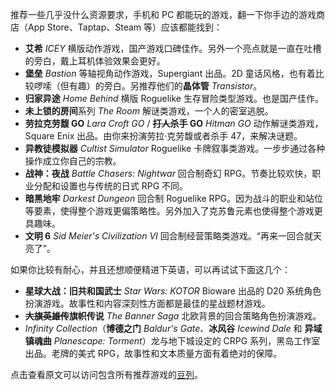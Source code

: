 推荐一些几乎没什么资源要求，手机和 PC 都能玩的游戏，翻一下你手边的游戏商店（App Store、Taptap、Steam 等）应该都能找到：

- **艾希** _ICEY_ 横版动作游戏，国产游戏口碑佳作。另外一个亮点就是一直在吐槽的旁白，戴上耳机体验效果会更好。
- **堡垒** _Bastion_ 等轴视角动作游戏，Supergiant 出品。2D 童话风格，也有着比较啰嗦（但有趣）的旁白。另推荐他们的**晶体管** _Transistor_。
- **归家异途** _Home Behind_ 横版 Roguelike 生存冒险类型游戏。也是国产佳作。
- **未上锁的房间**系列 _The Room_ 解谜类游戏，一个人的密室逃脱。
- **劳拉克劳馥 GO** _Lara Croft GO_ / **~~打人~~杀手 GO** _Hitman GO_ 动作解谜类游戏，Square Enix 出品。由你来扮演劳拉·克劳馥或者杀手 47，来解决谜题。
- **异教徒模拟器** _Cultist Simulator_ Roguelike 卡牌叙事类游戏。一步步通过各种操作成立你自己的宗教。
- **战神：夜战** _Battle Chasers: Nightwar_ 回合制奇幻 RPG。节奏比较欢快，职业分配和设置也与传统的日式 RPG 不同。
- **暗黑地牢** _Darkest Dungeon_ 回合制 Roguelike RPG。因为战斗的职业和站位等要素，使得整个游戏更偏策略性。另外加入了克苏鲁元素也使得整个游戏更具趣味。
- **文明 6** _Sid Meier's Civilization VI_ 回合制经营策略类游戏。“再来一回合就天亮了”。

如果你比较有耐心，并且还想顺便精进下英语，可以再试试下面这几个：

- **星球大战：旧共和国武士** _Star Wars: KOTOR_ Bioware 出品的 D20 系统角色扮演游戏。故事性和内容深刻性方面都是最佳的星战题材游戏。
- **~~大旗英雄传~~旗帜传说** _The Banner Saga_ 北欧背景的回合策略角色扮演游戏。
- _Infinity Collection_（**博德之门** _Baldur's Gate_、**冰风谷** _Icewind Dale_ 和 **异域镇魂曲** _Planescape: Torment_）龙与地下城设定的 CRPG 系列，黑岛工作室出品。老牌的美式 RPG，故事性和文本质量方面有着绝对的保障。

点击查看原文可以访问包含所有推荐游戏的[豆列](https://www.douban.com/doulist/122835720/ "豆列")。
